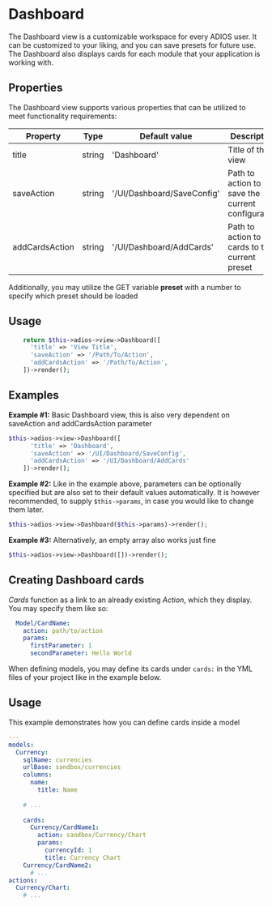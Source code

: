 # Dashboard

The Dashboard view is a customizable workspace for every ADIOS user. It can be customized to your liking, and you can save presets for future use. The Dashboard also displays cards for each module that your application is working with.

## Properties

The Dashboard view supports various properties that can be utilized to meet functionality requirements:

| Property       | Type   | Default value              | Description                                       |
|----------------|--------|----------------------------|---------------------------------------------------|
| title          | string | 'Dashboard'                | Title of the view                                 |
| saveAction     | string | '/UI/Dashboard/SaveConfig' | Path to action to save the current configuration  |
| addCardsAction | string | '/UI/Dashboard/AddCards'   | Path to action to add cards to the current preset |

Additionally, you may utilize the GET variable **preset** with a number to specify which preset should be loaded


## Usage

```php
    return $this->adios->view->Dashboard([
      'title' => 'View Title',
      'saveAction' => '/Path/To/Action',
      'addCardsAction' => '/Path/To/Action',
    ])->render();
```

## Examples

**Example #1:** Basic Dashboard view, this is also very dependent on saveAction and addCardsAction parameter

```php
$this->adios->view->Dashboard([
      'title' => 'Dashboard',
      'saveAction' => '/UI/Dashboard/SaveConfig',
      'addCardsAction' => '/UI/Dashboard/AddCards'
    ])->render();
```

**Example #2:** Like in the example above, parameters can be optionally specified but are also set to their default values automatically.
It is however recommended, to supply `$this->params`, in case you would like to change them later.

```php
$this->adios->view->Dashboard($this->params)->render();
```

**Example #3:** Alternatively, an empty array also works just fine

```php
$this->adios->view->Dashboard([])->render();
```

## Creating Dashboard cards

*Cards* function as a link to an already existing *Action*, which they display. You may specify them like so:

```yml
  Model/CardName:
    action: path/to/action
    params:
      firstParameter: 1
      secondParameter: Hello World
```

When defining models, you may define its cards under `cards:` in the YML files of your project like in the example below.

## Usage

This example demonstrates how you can define cards inside a model

```yml
---
models:
  Currency:
    sqlName: currencies
    urlBase: sandbox/currencies
    columns:
      name:
        title: Name
    
    # ...  
    
    cards:
      Currency/CardName1:
        action: sandbox/Currency/Chart
        params:
          currencyId: 1
          title: Currency Chart
    Currency/CardName2:
      # ...
actions:
  Currency/Chart:
    # ...
```
